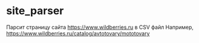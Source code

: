 # site_parser
Парсит страницу сайта https://www.wildberries.ru в CSV файл
Например, https://www.wildberries.ru/catalog/avtotovary/mototovary
